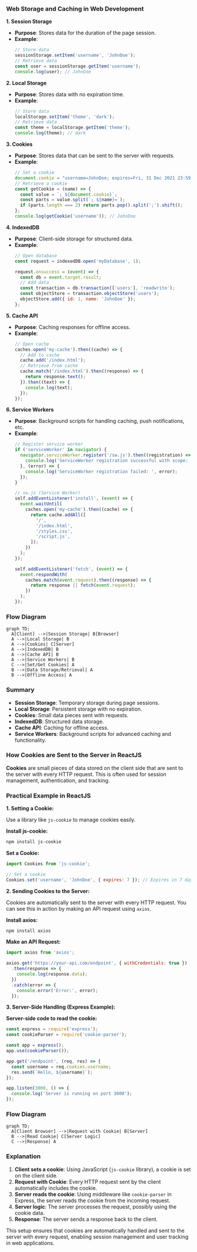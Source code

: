 ### Web Storage and Caching in Web Development

**1. Session Storage**
   - **Purpose**: Stores data for the duration of the page session.
   - **Example**:
     ```javascript
     // Store data
     sessionStorage.setItem('username', 'JohnDoe');
     // Retrieve data
     const user = sessionStorage.getItem('username');
     console.log(user); // JohnDoe
     ```

**2. Local Storage**
   - **Purpose**: Stores data with no expiration time.
   - **Example**:
     ```javascript
     // Store data
     localStorage.setItem('theme', 'dark');
     // Retrieve data
     const theme = localStorage.getItem('theme');
     console.log(theme); // dark
     ```

**3. Cookies**
   - **Purpose**: Stores data that can be sent to the server with requests.
   - **Example**:
     ```javascript
     // Set a cookie
     document.cookie = "username=JohnDoe; expires=Fri, 31 Dec 2021 23:59:59 GMT";
     // Retrieve a cookie
     const getCookie = (name) => {
       const value = `; ${document.cookie}`;
       const parts = value.split(`; ${name}=`);
       if (parts.length === 2) return parts.pop().split(';').shift();
     };
     console.log(getCookie('username')); // JohnDoe
     ```

**4. IndexedDB**
   - **Purpose**: Client-side storage for structured data.
   - **Example**:
     ```javascript
     // Open database
     const request = indexedDB.open('myDatabase', 1);

     request.onsuccess = (event) => {
       const db = event.target.result;
       // Add data
       const transaction = db.transaction(['users'], 'readwrite');
       const objectStore = transaction.objectStore('users');
       objectStore.add({ id: 1, name: 'JohnDoe' });
     };
     ```

**5. Cache API**
   - **Purpose**: Caching responses for offline access.
   - **Example**:
     ```javascript
     // Open cache
     caches.open('my-cache').then((cache) => {
       // Add to cache
       cache.add('/index.html');
       // Retrieve from cache
       cache.match('/index.html').then((response) => {
         return response.text();
       }).then((text) => {
         console.log(text);
       });
     });
     ```

**6. Service Workers**
   - **Purpose**: Background scripts for handling caching, push notifications, etc.
   - **Example**:
     ```javascript
     // Register service worker
     if ('serviceWorker' in navigator) {
       navigator.serviceWorker.register('/sw.js').then((registration) => {
         console.log('ServiceWorker registration successful with scope: ', registration.scope);
       }, (error) => {
         console.log('ServiceWorker registration failed: ', error);
       });
     }

     // sw.js (Service Worker)
     self.addEventListener('install', (event) => {
       event.waitUntil(
         caches.open('my-cache').then((cache) => {
           return cache.addAll([
             '/',
             '/index.html',
             '/styles.css',
             '/script.js',
           ]);
         })
       );
     });

     self.addEventListener('fetch', (event) => {
       event.respondWith(
         caches.match(event.request).then((response) => {
           return response || fetch(event.request);
         })
       );
     });
     ```

### Flow Diagram

```mermaid
graph TD;
  A[Client] -->|Session Storage| B[Browser]
  A -->|Local Storage| B
  A -->|Cookies| C[Server]
  A -->|IndexedDB| B
  A -->|Cache API| B
  A -->|Service Workers| B
  C -->|Set/Get Cookies| A
  B -->|Data Storage/Retrieval| A
  B -->|Offline Access| A
```

### Summary

- **Session Storage**: Temporary storage during page sessions.
- **Local Storage**: Persistent storage with no expiration.
- **Cookies**: Small data pieces sent with requests.
- **IndexedDB**: Structured data storage.
- **Cache API**: Caching for offline access.
- **Service Workers**: Background scripts for advanced caching and functionality.

### How Cookies are Sent to the Server in ReactJS

**Cookies** are small pieces of data stored on the client side that are sent to the server with every HTTP request. This is often used for session management, authentication, and tracking.

### Practical Example in ReactJS

**1. Setting a Cookie:**

Use a library like `js-cookie` to manage cookies easily.

**Install js-cookie:**
```bash
npm install js-cookie
```

**Set a Cookie:**
```javascript
import Cookies from 'js-cookie';

// Set a cookie
Cookies.set('username', 'JohnDoe', { expires: 7 }); // Expires in 7 days
```

**2. Sending Cookies to the Server:**

Cookies are automatically sent to the server with every HTTP request. You can see this in action by making an API request using `axios`.

**Install axios:**
```bash
npm install axios
```

**Make an API Request:**
```javascript
import axios from 'axios';

axios.get('https://your-api.com/endpoint', { withCredentials: true })
  .then(response => {
    console.log(response.data);
  })
  .catch(error => {
    console.error('Error:', error);
  });
```

**3. Server-Side Handling (Express Example):**

**Server-side code to read the cookie:**
```javascript
const express = require('express');
const cookieParser = require('cookie-parser');

const app = express();
app.use(cookieParser());

app.get('/endpoint', (req, res) => {
  const username = req.cookies.username;
  res.send(`Hello, ${username}`);
});

app.listen(3000, () => {
  console.log('Server is running on port 3000');
});
```

### Flow Diagram

```mermaid
graph TD;
  A[Client Browser] -->|Request with Cookie| B[Server]
  B -->|Read Cookie| C[Server Logic]
  C -->|Response| A
```

### Explanation

1. **Client sets a cookie**: Using JavaScript (`js-cookie` library), a cookie is set on the client side.
2. **Request with Cookie**: Every HTTP request sent by the client automatically includes the cookie.
3. **Server reads the cookie**: Using middleware like `cookie-parser` in Express, the server reads the cookie from the incoming request.
4. **Server logic**: The server processes the request, possibly using the cookie data.
5. **Response**: The server sends a response back to the client.

This setup ensures that cookies are automatically handled and sent to the server with every request, enabling session management and user tracking in web applications.